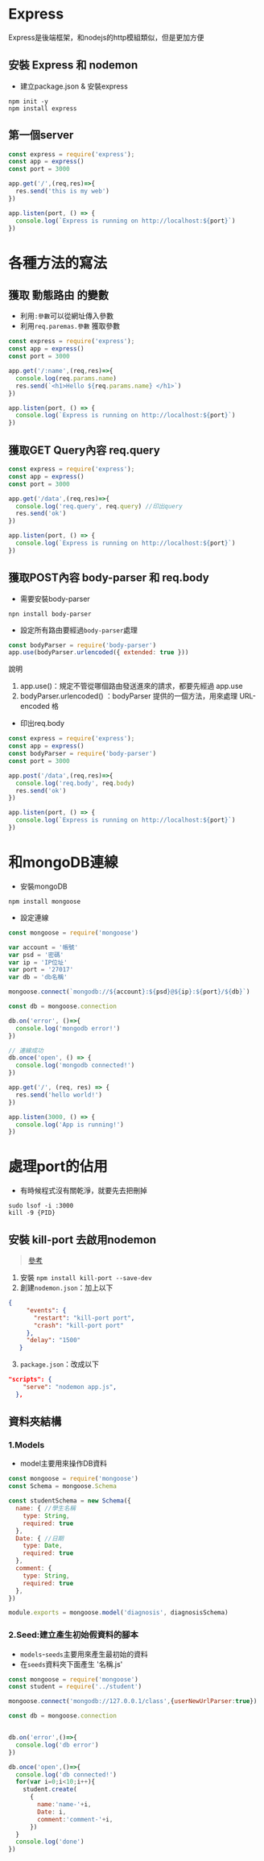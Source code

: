 # Express

Express是後端框架，和nodejs的http模組類似，但是更加方便

## 安裝 Express 和 nodemon

- 建立package.json & 安裝express
```
npm init -y
npm install express
```

## 第一個server


```js
const express = require('express');
const app = express()
const port = 3000

app.get('/',(req,res)=>{
  res.send('this is my web')
})

app.listen(port, () => {
  console.log(`Express is running on http://localhost:${port}`)
})
```

# 各種方法的寫法

## 獲取 動態路由 的變數 

- 利用`:參數`可以從網址傳入參數
- 利用`req.paremas.參數` 獲取參數

```js
const express = require('express');
const app = express()
const port = 3000

app.get('/:name',(req,res)=>{
  console.log(req.params.name)
  res.send(`<h1>Hello ${req.params.name} </h1>`)
})

app.listen(port, () => {
  console.log(`Express is running on http://localhost:${port}`)
})
```

## 獲取GET Query內容 req.query

```js
const express = require('express');
const app = express()
const port = 3000

app.get('/data',(req,res)=>{
  console.log('req.query', req.query) //印出query
  res.send('ok')
})

app.listen(port, () => {
  console.log(`Express is running on http://localhost:${port}`)
})
```

## 獲取POST內容 body-parser 和 req.body

- 需要安裝body-parser

```
npn install body-parser
```

- 設定所有路由要經過`body-parser`處理

```js
const bodyParser = require('body-parser')
app.use(bodyParser.urlencoded({ extended: true }))
```

說明
1. app.use()：規定不管從哪個路由發送進來的請求，都要先經過 app.use
2. bodyParser.urlencoded() ：bodyParser 提供的一個方法，用來處理 URL-encoded 格


- 印出req.body
```js
const express = require('express');
const app = express()
const bodyParser = require('body-parser')
const port = 3000

app.post('/data',(req,res)=>{
  console.log('req.body', req.body)
  res.send('ok')
})

app.listen(port, () => {
  console.log(`Express is running on http://localhost:${port}`)
})
```

# 和mongoDB連線

- 安裝mongoDB

```
npm install mongoose
```

- 設定連線

```js
const mongoose = require('mongoose')     

var account = '帳號'
var psd = '密碼'
var ip = 'IP位址'
var port = '27017'
var db = 'db名稱'

mongoose.connect(`mongodb://${account}:${psd}@${ip}:${port}/${db}`)

const db = mongoose.connection

db.on('error', ()=>{
  console.log('mongodb error!')
})

// 連線成功
db.once('open', () => {
  console.log('mongodb connected!')
})

app.get('/', (req, res) => {
  res.send('hello world!')
})

app.listen(3000, () => {
  console.log('App is running!')
})

```

# 處理port的佔用

- 有時候程式沒有關乾淨，就要先去把刪掉

```
sudo lsof -i :3000
kill -9 {PID}
```

## 安裝 kill-port 去啟用nodemon

>[參考](https://stackoverflow.com/questions/46306871/port-already-in-use-after-each-server-restart/59764941#59764941)

1. 安裝 `npm install kill-port --save-dev`
2. 創建`nodemon.json`：加上以下

```json
{
     "events": {
       "restart": "kill-port port",
       "crash": "kill-port port"
     },
     "delay": "1500"
   }
```

3. `package.json`：改成以下

```json
"scripts": {
    "serve": "nodemon app.js",
  },
```

## 資料夾結構

### 1.Models

- model主要用來操作DB資料

```js
const mongoose = require('mongoose')
const Schema = mongoose.Schema

const studentSchema = new Schema({
  name: { //學生名稱
    type: String,              
    required: true          
  }, 
  Date: { //日期
    type: Date,              
    required: true          
  },
  comment: {
    type: String,              
    required: true          
  },
})

module.exports = mongoose.model('diagnosis', diagnosisSchema)
```

### 2.Seed:建立產生初始假資料的腳本

- `models`-`seeds`主要用來產生最初始的資料
- 在`seeds`資料夾下面產生 '名稱.js'

```js
const mongoose = require('mongoose')
const student = require('../student')

mongoose.connect('mongodb://127.0.0.1/class',{userNewUrlParser:true})

const db = mongoose.connection


db.on('error',()=>{
  console.log('db error')
})

db.once('open',()=>{
  console.log('db connected!')
  for(var i=0;i<10;i++){
    student.create(
      {
        name:'name-'+i,
        Date: i,
        comment:'comment-'+i,
      })
  }
  console.log('done')
})
```